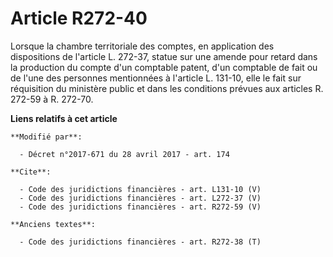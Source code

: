 # Article R272-40

Lorsque la chambre territoriale des comptes, en application des dispositions de l'article L. 272-37, statue sur une amende
pour retard dans la production du compte d'un comptable patent, d'un comptable de fait ou de l'une des personnes mentionnées
à l'article L. 131-10, elle le fait sur réquisition du ministère public et dans les conditions prévues aux articles R. 272-59
à R. 272-70.

**Liens relatifs à cet article**

	**Modifié par**:

	  - Décret n°2017-671 du 28 avril 2017 - art. 174

	**Cite**:

	  - Code des juridictions financières - art. L131-10 (V)
	  - Code des juridictions financières - art. L272-37 (V)
	  - Code des juridictions financières - art. R272-59 (V)

	**Anciens textes**:

	  - Code des juridictions financières - art. R272-38 (T)
